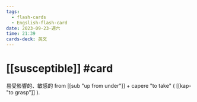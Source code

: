 ```yaml
---
tags:
  - flash-cards
  - Engslish-flash-card
date: 2023-09-23-週六
time: 21:39
cards-deck: 英文
---
```


# [[susceptible]] #card 
易受影響的、敏感的
from [[sub "up from under"]] + capere "to take" ( [[kap- "to grasp"]] ). 
